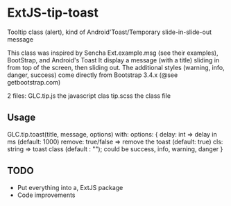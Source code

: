 # ExtJS-tip-toast
Tooltip class (alert), kind of Android'Toast/Temporary slide-in-slide-out message

This class was inspired by Sencha Ext.example.msg (see their examples), BootStrap, and Android's Toast
It display a message (with a title) sliding in from top of the screen, then sliding out.
The additional styles (warning, info, danger, success) come directly from Bootstrap 3.4.x (@see getbootstrap.com)

2 files:
GLC.tip.js  the javascript clas
tip.scss    the class file

## Usage
GLC.tip.toast(title, message, options)
with:
options: {
  delay: int  => delay in ms (default: 1000)
  remove: true/false => remove the toast (default: true)
  cls: string => toast class (default : ""); could be success, info, warning, danger
}

## TODO
- Put everything into a, ExtJS package
- Code improvements
